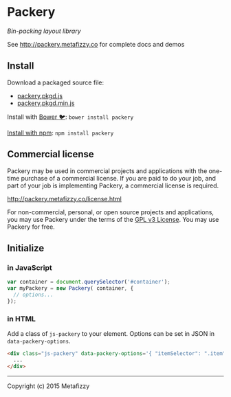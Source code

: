 # Packery

_Bin-packing layout library_

See http://packery.metafizzy.co for complete docs and demos

## Install

Download a packaged source file:

+ [packery.pkgd.js](http://packeryjs.com/packery.pkgd.js)
+ [packery.pkgd.min.js](http://packeryjs.com/packery.pkgd.min.js)

Install with [Bower :bird:](http://bower.io): `bower install packery`

[Install with npm](https://www.npmjs.org/package/packery): `npm install packery`

## Commercial license

Packery may be used in commercial projects and applications with the one-time purchase of a commercial license. If you are paid to do your job, and part of your job is implementing Packery, a commercial license is required.

http://packery.metafizzy.co/license.html

For non-commercial, personal, or open source projects and applications, you may use Packery under the terms of the [GPL v3 License](http://choosealicense.com/licenses/gpl-v3/). You may use Packery for free.

## Initialize

### in JavaScript

``` js
var container = document.querySelector('#container');
var myPackery = new Packery( container, {
  // options...
});
```

### in HTML

Add a class of `js-packery` to your element. Options can be set in JSON in `data-packery-options`.

``` html
<div class="js-packery" data-packery-options='{ "itemSelector": ".item" }'>
  ...
</div>
```

---

Copyright (c) 2015 Metafizzy
